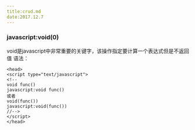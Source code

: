 ```yaml
---
title:crud.md
date:2017.12.7
---
```


### javascript:void(0)
void是javascript中非常重要的关键字，该操作指定要计算一个表达式但是不返回值
语法：
```
<head>
<script type="text/javascript">
<!--
void func()
javascript:void func()
或者
void(func())
javascript:void(func())
//-->
</script>
</head>
```
